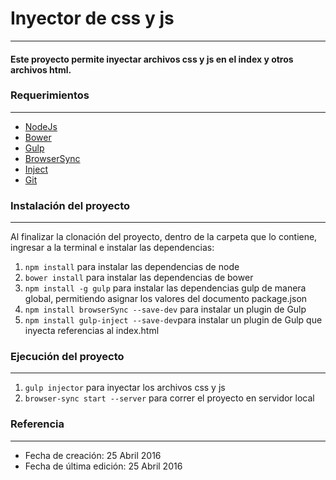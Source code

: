 # **Inyector de css y js**
***
#### Este proyecto permite inyectar archivos css y js en el index y otros archivos html.

### **Requerimientos**
***
* [NodeJs](https://nodejs.org/en/)
 * [Bower](http://bower.io/)
 * [Gulp](https://www.npmjs.com/package/gulp)
  * [BrowserSync](https://www.browsersync.io/docs/gulp/)
  * [Inject](https://www.npmjs.com/package/gulp-inject)
* [Git](https://git-scm.com/)

### **Instalación del proyecto**
***
Al finalizar la clonación del proyecto, dentro de la carpeta que lo contiene, ingresar a la terminal e instalar las dependencias:
1. `npm install` para instalar las dependencias de node
2. `bower install` para instalar las dependencias de bower
3. `npm install -g gulp` para instalar las dependencias gulp de manera global, permitiendo asignar los valores del documento package.json
4. `npm install browserSync --save-dev` para instalar un plugin de Gulp
5. `npm install gulp-inject --save-dev`para instalar un plugin de Gulp que inyecta referencias al index.html

### **Ejecución del proyecto**
***
1. `gulp injector` para inyectar los archivos css y js
2. `browser-sync start --server` para correr el proyecto en servidor local

### **Referencia**
***
* Fecha de creación: 25 Abril 2016
* Fecha de última edición: 25 Abril 2016